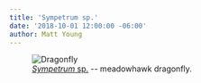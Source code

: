 ```yaml
---
title: 'Sympetrum sp.'
date: '2018-10-01 12:00:00 -06:00'
author: Matt Young
---
```

<figure>
<img src="/PT/uploads/2018/DSC02106_Orange_Meadowhawk_Dragonfly_600_3.JPG" alt="Dragonfly"/>
<figcaption>
<a href="https://www.insectidentification.org/insect-description.asp?identification=Orange-Meadowhawk-Skimmer"><i>Sympetrum</i> sp.</a> -- meadowhawk dragonfly.
</figcaption>
</figure>
